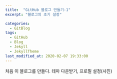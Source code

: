 ```yaml
---
title:  "GitHub 블로그 만들기-1"
excerpt: "블로그의 초기 설정"

categories:
  - GitBlog
tags:
  - GitHub
  - Blog
  - Jekyll
  - JekyllTheme
last_modified_at: 2020-02-07 19:33:00
---
```



처음 이 블로그를 만들다. 테마 다운받기, 프로필 설정(사진)

